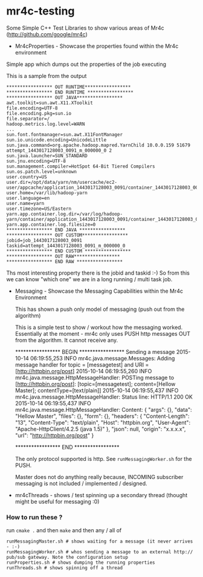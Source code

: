 # mr4c-testing
Some Simple C++ Test Libraries to show various areas of Mr4c (http://github.com/google/mr4c)

* Mr4cProperties - Showcase the properties found within the Mr4c environment

Simple app which dumps out the properties of the job executing

This is a sample from the output 


    ***************** OUT RUNTIME*****************
    ***************** END RUNTIME *****************
    ***************** OUT JAVA*****************
    awt.toolkit=sun.awt.X11.XToolkit
    file.encoding=UTF-8
    file.encoding.pkg=sun.io
    file.separator=/
    hadoop.metrics.log.level=WARN
    ...
    sun.font.fontmanager=sun.awt.X11FontManager
    sun.io.unicode.encoding=UnicodeLittle
    sun.java.command=org.apache.hadoop.mapred.YarnChild 10.0.0.159 51679 attempt_1443017128003_0091_m_000000_0 2
    sun.java.launcher=SUN_STANDARD
    sun.jnu.encoding=UTF-8
    sun.management.compiler=HotSpot 64-Bit Tiered Compilers
    sun.os.patch.level=unknown
    user.country=US
    user.dir=/opt/data/yarn/nm/usercache/ec2-user/appcache/application_1443017128003_0091/container_1443017128003_0091_01_000002
    user.home=/var/lib/hadoop-yarn
    user.language=en
    user.name=yarn
    user.timezone=US/Eastern
    yarn.app.container.log.dir=/var/log/hadoop-yarn/container/application_1443017128003_0091/container_1443017128003_0091_01_000002
    yarn.app.container.log.filesize=0
    ***************** END JAVA *****************
    ***************** OUT CUSTOM*****************
    jobid=job_1443017128003_0091
    taskid=attempt_1443017128003_0091_m_000000_0
    ***************** END CUSTOM *****************
    ***************** OUT RAW*****************
    ***************** END RAW *****************

Ths most interesting property there is the jobid and taskid :-) So from this we can know "which one" we are in a long running / multi task job.

* Messaging - Showcase the Messaging Capabilities within the Mr4c Environment

  This has shown a push only model of messaging (push out from the algorithm)

  This is a simple test to show / workout how the messaging worked. Essentially at the moment - mr4c only uses PUSH http messages OUT from the algorithm. It cannot receive any.


    ***************** BEGIN *****************
    Sending a message
    2015-10-14 06:19:55,253 INFO  mr4c.java.message.Messages: Adding message handler for topic = [messagetest] and URI = [http://httpbin.org/post]
    2015-10-14 06:19:55,260 INFO  mr4c.java.message.HttpMessageHandler: POSTing message to [http://httpbin.org/post]: [topic=[messagetest]; content=[Hellow Master]; contentType=[text/plain]]
    2015-10-14 06:19:55,437 INFO  mr4c.java.message.HttpMessageHandler: Status line: HTTP/1.1 200 OK
    2015-10-14 06:19:55,437 INFO  mr4c.java.message.HttpMessageHandler: Content: {
      "args": {},
      "data": "Hellow Master",
      "files": {},
      "form": {},
      "headers": {
        "Content-Length": "13",
        "Content-Type": "text/plain",
        "Host": "httpbin.org",
        "User-Agent": "Apache-HttpClient/4.2.5 (java 1.5)"
      },
      "json": null,
      "origin": "x.x.x.x",
      "url": "http://httpbin.org/post"
    }
    
    ***************** END *****************

  The only protocol supported is http. See ``runMessagingWorker.sh`` for the PUSH. 

  Master does not do anything really because, INCOMING subscriber messaging is not included / implemented / designed.

* mr4cThreads - shows / test spinning up a secondary thread (thought might be useful for messaging :0)



### How to run these ?

run ``cmake .`` and then ``make`` and then any / all of 


    runMessagingMaster.sh # shows waiting for a message (it never arrives - :-)
    runMessagingWorker.sh # whos sending a message to an external http:// pub/sub gateway. Note the configuration setup
    runProperties.sh # shows dumping the running properties
    runThreads.sh # shows spinning off a thread 



